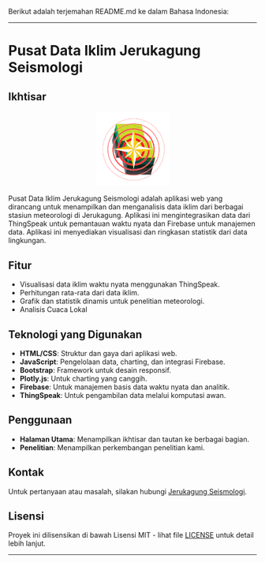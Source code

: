 Berikut adalah terjemahan README.md ke dalam Bahasa Indonesia:

---

# Pusat Data Iklim Jerukagung Seismologi

## Ikhtisar

<p align="center">
  <img src="./public/Logo.png" alt="Logo" width="150"/>
</p>

Pusat Data Iklim Jerukagung Seismologi adalah aplikasi web yang dirancang untuk menampilkan dan menganalisis data iklim dari berbagai stasiun meteorologi di Jerukagung. Aplikasi ini mengintegrasikan data dari ThingSpeak untuk pemantauan waktu nyata dan Firebase untuk manajemen data. Aplikasi ini menyediakan visualisasi dan ringkasan statistik dari data lingkungan.

## Fitur

- Visualisasi data iklim waktu nyata menggunakan ThingSpeak.
- Perhitungan rata-rata dari data iklim.
- Grafik dan statistik dinamis untuk penelitian meteorologi.
- Analisis Cuaca Lokal

## Teknologi yang Digunakan

- **HTML/CSS**: Struktur dan gaya dari aplikasi web.
- **JavaScript**: Pengelolaan data, charting, dan integrasi Firebase.
- **Bootstrap**: Framework untuk desain responsif.
- **Plotly.js**: Untuk charting yang canggih.
- **Firebase**: Untuk manajemen basis data waktu nyata dan analitik.
- **ThingSpeak**: Untuk pengambilan data melalui komputasi awan.

## Penggunaan

- **Halaman Utama**: Menampilkan ikhtisar dan tautan ke berbagai bagian.
- **Penelitian**: Menampilkan perkembangan penelitian kami.

## Kontak

Untuk pertanyaan atau masalah, silakan hubungi [Jerukagung Seismologi](mailto:evanalifwidhyatma@gmail.com).

## Lisensi

Proyek ini dilisensikan di bawah Lisensi MIT - lihat file [LICENSE](LICENSE) untuk detail lebih lanjut.

---